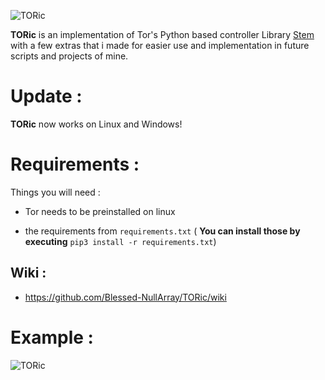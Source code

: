 ![TORic](https://github.com/Blessed-NullArray/TORic/blob/master/imgs/toric-banner2.png?raw=true)

  

**TORic** is an implementation of Tor's Python based controller Library [Stem](https://github.com/torproject/stem) with a few extras that i made for easier use and implementation in future scripts and projects of mine.

# Update :

**TORic** now works on Linux and Windows!


# Requirements :

  

Things you will need :

  

* Tor needs to be preinstalled on linux
  

* the requirements from `requirements.txt` (  **You can install those by executing** `pip3 install -r requirements.txt`)

  

## Wiki :

  

* https://github.com/Blessed-NullArray/TORic/wiki

# Example :

![TORic](https://github.com/Blessed-NullArray/TORic/blob/master/imgs/example.png?raw=true)